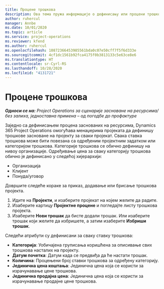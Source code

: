 ```yaml
---
title: Процене трошкова
description: Ова тема пружа информације о дефинисању или процени трошкова заснованих на пројекту.
author: ruhercul
manager: Annbe
ms.date: 10/01/2020
ms.topic: article
ms.service: project-operations
ms.reviewer: kfend
ms.author: ruhercul
ms.openlocfilehash: 10872366453985561bda0c07e50cff7f5f6d333e
ms.sourcegitcommit: 4cf1dc1561b92fca4175f0b3813133c5e63ce8e6
ms.translationtype: HT
ms.contentlocale: sr-Cyrl-RS
ms.lasthandoff: 10/28/2020
ms.locfileid: "4131721"
---
```

# <a name="expense-estimates"></a>Процене трошкова
_**Односи се на:** Project Operations за сценарије засноване на ресурсима/без залиха, једноставна примена – од погодбе до профактуре_

Заједно са дефинисањем процена заснованих на ресурсима, Dynamics 365 Project Operations омогућава менаџерима пројеката да дефинишу трошкове засноване на пројекту за сваки пројекат. Свака ставка трошкова може бити повезана са одређеним пројектним задатком или категоријом трошкова. Категорије трошкова се обично дефинишу на нивоу организације. Одређивање цена за сваку категорију трошкова обично је дефинисано у следећој хијерархији:

- Организација
- Клијент
- Понуда/уговор

Довршите следеће кораке за приказ, додавање или брисање трошкова пројекта.

1. Идите на **Пројекти**, и изаберите пројекат на којем желите да радите.
2. Изаберите картицу **Пројектне процене** и погледајте листу трошкова пројекта.
3. Изаберите **Нови трошак** да бисте додали трошак. Или изаберите трошак који желите да избришете, а затим изаберите **Избриши трошак**.

Следећи атрибути су дефинисани за сваку ставку трошкова:

- **Категорија**: Уобичајена груписања коришћена за описивање свих трошкова насталих на пројекту.
- **Датум почетка**: Датум када се предвиђа да ће настати трошак.
- **Количина**: Процењени број ставки трошкова за одређену категорију.
- **Јединична цена коштања**: Јединична цена која се користи за израчунавање цене трошкова.
- **Јединична продајна цена**: Јединична цена која се користи за израчунавање продајне цене трошкова.


